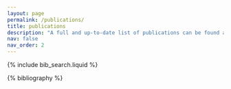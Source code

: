 ```yaml
---
layout: page
permalink: /publications/
title: publications
description: "A full and up-to-date list of publications can be found at this <a href='https://researchmap.jp/yilmaz/published_papers'><mark>link</mark></a>."
nav: false
nav_order: 2
---
```


<!-- _pages/publications.md -->

<!-- Bibsearch Feature -->

{% include bib_search.liquid %}

<div class="publications">

{% bibliography %}

</div>
